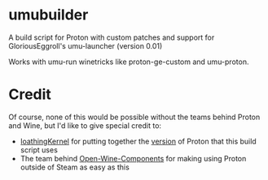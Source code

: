 # umubuilder
A build script for Proton with custom patches and support for GloriousEggroll's umu-launcher (version 0.01)

Works with umu-run winetricks like proton-ge-custom and umu-proton.

# Credit
Of course, none of this would be possible without the teams behind Proton and Wine, but I'd like to give special credit to:
- [loathingKernel](https://github.com/loathingKernel) for putting together the [version](https://github.com/CachyOS/proton-cachyos) of Proton that this build script uses
- The team behind [Open-Wine-Components](https://github.com/Open-Wine-Components/) for making using Proton outside of Steam as easy as this
